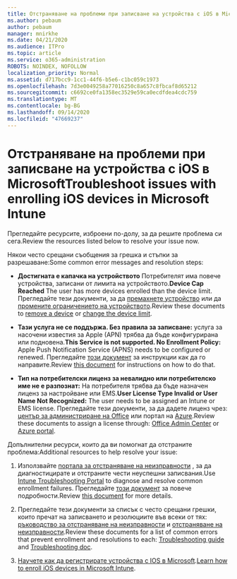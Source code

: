 ```yaml
---
title: Отстраняване на проблеми при записване на устройства с iOS в Microsoft
ms.author: pebaum
author: pebaum
manager: mnirkhe
ms.date: 04/21/2020
ms.audience: ITPro
ms.topic: article
ms.service: o365-administration
ROBOTS: NOINDEX, NOFOLLOW
localization_priority: Normal
ms.assetid: d717bcc9-1cc1-44f6-b5e6-c1bc059c1973
ms.openlocfilehash: 7d3e0049258a77016250c8a657c8fbcaf8d65212
ms.sourcegitcommit: c6692ce0fa1358ec3529e59ca0ecdfdea4cdc759
ms.translationtype: MT
ms.contentlocale: bg-BG
ms.lasthandoff: 09/14/2020
ms.locfileid: "47669237"
---
```

# <a name="troubleshoot-issues-with-enrolling-ios-devices-in-microsoft-intune"></a><span data-ttu-id="474fc-102">Отстраняване на проблеми при записване на устройства с iOS в Microsoft</span><span class="sxs-lookup"><span data-stu-id="474fc-102">Troubleshoot issues with enrolling iOS devices in Microsoft Intune</span></span>

<span data-ttu-id="474fc-103">Прегледайте ресурсите, изброени по-долу, за да решите проблема си сега.</span><span class="sxs-lookup"><span data-stu-id="474fc-103">Review the resources listed below to resolve your issue now.</span></span> 
  
<span data-ttu-id="474fc-104">Някои често срещани съобщения за грешка и стъпки за разрешаване:</span><span class="sxs-lookup"><span data-stu-id="474fc-104">Some common error messages and resolution steps:</span></span>
  
- <span data-ttu-id="474fc-105">**Достигната е капачка на устройството** Потребителят има повече устройства, записани от лимита на устройството.</span><span class="sxs-lookup"><span data-stu-id="474fc-105">**Device Cap Reached** The user has more devices enrolled than the device limit.</span></span> <span data-ttu-id="474fc-106">Прегледайте тези документи, за да [премахнете устройство](https://docs.microsoft.com/intune/devices-wipe) или да [промените ограничението на устройството](https://docs.microsoft.com/intune/enrollment-restrictions-set#set-device-limit-restrictions).</span><span class="sxs-lookup"><span data-stu-id="474fc-106">Review these documents to [remove a device](https://docs.microsoft.com/intune/devices-wipe) or [change the device limit](https://docs.microsoft.com/intune/enrollment-restrictions-set#set-device-limit-restrictions).</span></span>
    
- <span data-ttu-id="474fc-107">**Тази услуга не се поддържа. Без правила за записване:** услуга за насочени известия за Apple (APN) трябва да бъде конфигурирана или подновена.</span><span class="sxs-lookup"><span data-stu-id="474fc-107">**This Service is not supported. No Enrollment Policy:** Apple Push Notification Service (APNS) needs to be configured or renewed.</span></span> <span data-ttu-id="474fc-108">Прегледайте [този документ](https://docs.microsoft.com/intune/apple-mdm-push-certificate-get) за инструкции как да го направите.</span><span class="sxs-lookup"><span data-stu-id="474fc-108">Review [this document](https://docs.microsoft.com/intune/apple-mdm-push-certificate-get) for instructions on how to do that.</span></span> 
    
- <span data-ttu-id="474fc-109">**Тип на потребителски лиценз за невалидно или потребителско име не е разпознат:** На потребителя трябва да бъде назначен лиценз за настройване или EMS.</span><span class="sxs-lookup"><span data-stu-id="474fc-109">**User License Type Invalid or User Name Not Recognized:** The user needs to be assigned an Intune or EMS license.</span></span> <span data-ttu-id="474fc-110">Прегледайте тези документи, за да дадете лиценз чрез: [център за администриране на Office](https://docs.microsoft.com/intune/licenses-assign) или портал на [Azure](https://docs.microsoft.com/azure/active-directory/license-users-groups).</span><span class="sxs-lookup"><span data-stu-id="474fc-110">Review these documents to assign a license through: [Office Admin Center](https://docs.microsoft.com/intune/licenses-assign) or [Azure portal](https://docs.microsoft.com/azure/active-directory/license-users-groups).</span></span>
    
<span data-ttu-id="474fc-111">Допълнителни ресурси, които да ви помогнат да отстраните проблема:</span><span class="sxs-lookup"><span data-stu-id="474fc-111">Additional resources to help resolve your issue:</span></span>
  
1. <span data-ttu-id="474fc-112">Използвайте [портала за отстраняване на неизправности](https://devicemanagement.microsoft.com/#blade/Microsoft_Intune_DeviceSettings/TroubleshootBlade) , за да диагностицирате и отстраните чести неуспешни записвания.</span><span class="sxs-lookup"><span data-stu-id="474fc-112">Use [Intune Troubleshooting Portal](https://devicemanagement.microsoft.com/#blade/Microsoft_Intune_DeviceSettings/TroubleshootBlade) to diagnose and resolve common enrollment failures.</span></span> <span data-ttu-id="474fc-113">Прегледайте [този документ](https://docs.microsoft.com/intune/help-desk-operators) за повече подробности.</span><span class="sxs-lookup"><span data-stu-id="474fc-113">Review [this document](https://docs.microsoft.com/intune/help-desk-operators) for more details.</span></span> 
    
2. <span data-ttu-id="474fc-114">Прегледайте тези документи за списък с често срещани грешки, които пречат на записването и резолюциите във всеки от тях: [ръководство за отстраняване на неизправности](https://support.microsoft.com/help/4039809/troubleshooting-ios-device-enrollment-in-intune) и [отстраняване на неизправности](https://docs.microsoft.com/intune-classic/troubleshoot/troubleshoot-device-enrollment-in-intune).</span><span class="sxs-lookup"><span data-stu-id="474fc-114">Review these documents for a list of common errors that prevent enrollment and resolutions to each: [Troubleshooting guide](https://support.microsoft.com/help/4039809/troubleshooting-ios-device-enrollment-in-intune) and [Troubleshooting doc](https://docs.microsoft.com/intune-classic/troubleshoot/troubleshoot-device-enrollment-in-intune).</span></span>
    
3. <span data-ttu-id="474fc-115">[Научете как да регистрирате устройства с IOS в Microsoft](https://docs.microsoft.com/intune/ios-enroll).</span><span class="sxs-lookup"><span data-stu-id="474fc-115">[Learn how to enroll iOS devices in Microsoft Intune](https://docs.microsoft.com/intune/ios-enroll).</span></span>
    

